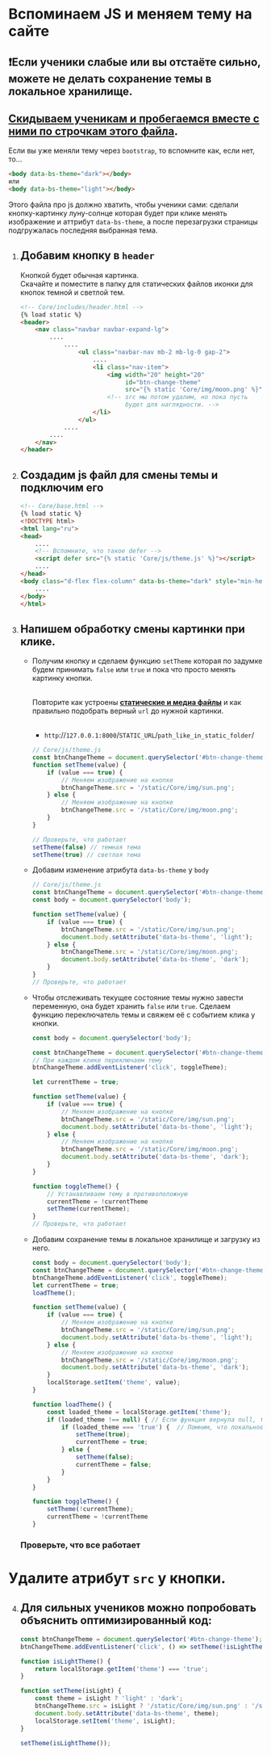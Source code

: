 # Вспоминаем JS и меняем тему на сайте
## ❗️Если ученики слабые или вы отстаёте сильно, можете не делать сохранение темы в локальное хранилище.

## [Скидываем ученикам и пробегаемся вместе с ними по строчкам этого файла](https://github.com/xlartas/it-compot-backend-methods/blob/main/js_lesson_change_theme_cheat_sheet.md).

Если вы уже меняли тему через `bootstrap`, то вспомните как, 
если нет, то...
```html
<body data-bs-theme="dark"></body>
или
<body data-bs-theme="light"></body>
```
Этого файла про js должно хватить, чтобы ученики сами:
сделали кнопку-картинку луну-солнце которая будет
при клике менять изображение и аттрибут `data-bs-theme`,
а после перезагрузки страницы подгружалась последняя 
выбранная тема.

1. ## Добавим кнопку в `header`
    Кнопкой будет обычная картинка.<br>
    Скачайте и поместите в папку для статических файлов иконки 
    для кнопок темной и светлой тем.
    ```html
    <!-- Core/includes/header.html -->
    {% load static %}
    <header>
        <nav class="navbar navbar-expand-lg">
            ....
                ....
                    <ul class="navbar-nav mb-2 mb-lg-0 gap-2">
                        ....
                        <li class="nav-item">
                            <img width="20" height="20"
                                 id="btn-change-theme"
                                 src="{% static 'Core/img/moon.png' %}" alt="theme">
                            <!-- src мы потом удалим, но пока пусть
                                 будет для наглядности. -->
                        </li>
                    </ul>
                ....
            ....
        </nav>
    </header>
    ```
2. ## Создадим js файл для смены темы и подключим его
    ```html
    <!-- Core/base.html -->
    {% load static %}
    <!DOCTYPE html>
    <html lang="ru">
    <head>
        ....
        <!-- Вспомните, что такое defer -->
        <script defer src="{% static 'Core/js/theme.js' %}"></script>
        ....
    </head>
    <body class="d-flex flex-column" data-bs-theme="dark" style="min-height: 100vh;">
        ....
    </body>
    </html>
    ```
3. ## Напишем обработку смены картинки при клике.
    * Получим кнопку и сделаем функцию `setTheme` которая по задумке будем 
      принимать `false` или `true` и пока что просто менять картинку кнопки.<br><br>
      
      Повторите как устроены **[статические и медиа файлы](https://github.com/xlartas/it-compot-backend-methods/blob/main/django-base.md#static--media-files)**
      и как правильно подобрать верный `url` до нужной картинки.<br><br>
      * `http`://`127.0.0.1:8000`/`STATIC_URL`/`path_like_in_static_folder`/
      ```js
      // Core/js/theme.js
      const btnChangeTheme = document.querySelector('#btn-change-theme');
      function setTheme(value) {
          if (value === true) {
              // Меняем изображение на кнопке
              btnChangeTheme.src = '/static/Core/img/sun.png';
          } else {
              // Меняем изображение на кнопке
              btnChangeTheme.src = '/static/Core/img/moon.png';
          }
      }
      ```
      ```js  
      // Проверьте, что работает
      setTheme(false) // темная тема
      setTheme(true) // светлая тема
      ```
    
    * Добавим изменение атрибута `data-bs-theme` у `body`
      ```js
      // Core/js/theme.js
      const btnChangeTheme = document.querySelector('#btn-change-theme');
      const body = document.querySelector('body');
      
      function setTheme(value) {
          if (value === true) {
              btnChangeTheme.src = '/static/Core/img/sun.png';
              document.body.setAttribute('data-bs-theme', 'light');
          } else {
              btnChangeTheme.src = '/static/Core/img/moon.png';
              document.body.setAttribute('data-bs-theme', 'dark');
          }
      }
      // Проверьте, что работает
      ```
    * Чтобы отслеживать текущее состояние темы нужно завести переменную,
      она будет хранить `false` или `true`. Сделаем функцию переключатель темы 
      и свяжем её с событием клика у кнопки.
      ```js
      const body = document.querySelector('body');
      
      const btnChangeTheme = document.querySelector('#btn-change-theme');
      // При каждом клике переключаем тему
      btnChangeTheme.addEventListener('click', toggleTheme);
      
      let currentTheme = true;
      
      function setTheme(value) {
          if (value === true) {
              // Меняем изображение на кнопке
              btnChangeTheme.src = '/static/Core/img/sun.png';
              document.body.setAttribute('data-bs-theme', 'light');
          } else {
              // Меняем изображение на кнопке
              btnChangeTheme.src = '/static/Core/img/moon.png';
              document.body.setAttribute('data-bs-theme', 'dark');
          }
      }
      
      function toggleTheme() {
          // Устанавливаем тему в противоположную
          currentTheme = !currentTheme
          setTheme(currentTheme);
      }
      // Проверьте, что работает
      ```
    * Добавим сохранение темы в локальное хранилище и загрузку из него.
      ```js
      const body = document.querySelector('body');
      const btnChangeTheme = document.querySelector('#btn-change-theme');
      btnChangeTheme.addEventListener('click', toggleTheme);
      let currentTheme = true;
      loadTheme();
      
      function setTheme(value) {
          if (value === true) {
              // Меняем изображение на кнопке
              btnChangeTheme.src = '/static/Core/img/sun.png';
              document.body.setAttribute('data-bs-theme', 'light');
          } else {
              // Меняем изображение на кнопке
              btnChangeTheme.src = '/static/Core/img/moon.png';
              document.body.setAttribute('data-bs-theme', 'dark');
          }
          localStorage.setItem('theme', value);
      }
      
      function loadTheme() {
          const loaded_theme = localStorage.getItem('theme');
          if (loaded_theme !== null) { // Если функция вернула null, то сохраненного значения не существует.
              if (loaded_theme === 'true') {  // Помним, что локальное хранилище сохраняет только строки.
                  setTheme(true);
                  currentTheme = true;
              } else {
                  setTheme(false);
                  currentTheme = false;
              }
          }
      }
      
      function toggleTheme() {
          setTheme(!currentTheme);
          currentTheme = !currentTheme
      }
      ```
    ### Проверьте, что все работает

# Удалите атрибут `src` у кнопки.

4. ## Для сильных учеников можно попробовать объяснить оптимизированный код:
   ```javascript
   const btnChangeTheme = document.querySelector('#btn-change-theme');
   btnChangeTheme.addEventListener('click', () => setTheme(!isLightTheme()));
   
   function isLightTheme() {
       return localStorage.getItem('theme') === 'true';
   }
   
   function setTheme(isLight) {
       const theme = isLight ? 'light' : 'dark';
       btnChangeTheme.src = isLight ? '/static/Core/img/sun.png' : '/static/Core/img/moon.png';
       document.body.setAttribute('data-bs-theme', theme);
       localStorage.setItem('theme', isLight);
   }
   
   setTheme(isLightTheme());
   ```